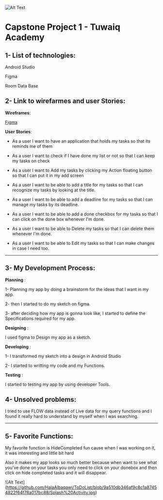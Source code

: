 ![Alt Text](https://camo.githubusercontent.com/37ca472e2afb74974a0314d89af8f470422a79582bed0d188f9927777230195d/68747470733a2f2f6c61756e63682e73612f6173736574732f696d616765732f6c6f676f732f7475776169712d61636164656d792d6c6f676f2e737667)
# Capstone Project 1 - Tuwaiq Academy
## 1- List of technologies:
Android Studio

Figma

Room Data Base 
## 2- Link to wirefarmes and user Stories:
 **Wireframes**:
 
[Figma](https://www.figma.com/file/2XXWFRvXQepcdUS7RJok91/Untitled?node-id=0%3A1)

**User Stories**: 

* As a user I want to have an application that holds my tasks so that its reminds me of them 

* As a user I want to check if I have done my list or not so that I can keep my tasks on check 

* As a user I want to Add my tasks by clicking my  Action floating button so that I can put it in my add screen 

* As a user I want to be able to add a title for my tasks so that I can recognize my tasks by looking at the title.

* As a user I want to be able to add a deadline for my tasks so that I can manage my tasks by its deadline.

* As a user I want to be able to add a done checkbox for my tasks so that I can click on the done box whenever I'm done.

* As a user I want to be able to Delete my tasks so that I can delete them whenever I'm done.

* As a user I want to be able to Edit my tasks so that I can make changes in case I need too. 

<hr>

## 3- My Development Process:
**Planning** : 

  1-  Planning my app by doing a brainstorm for the ideas that I want in my app.

  2- then I started to do my sketch on figma.
  
  3- after deciding how my app is gonna look like, I started to define the Specifications required for my app. 
  

**Designing** :

 I used figma to Design my app as a sketch.

**Developing** :

 1- I transformed my sketch into a design in Android Studio

  2- I started to writting my code and my Functions.
  
**Testing** :


I started to testing my app by using developer Tools.



## 4- Unsolved problems:

I tried to use FLOW data instead of Live data for my query functions and I found it really hard to understand by myself when I was searching. 


<hr>

## 5- Favorite Functions:

My favorite function is HideCompleted fun cause when I was working on it, it was interesting and little bit hard

Also it makes my app looks so much better because when want to see what you've done on your tasks you only need to click on your donebox and then click on hide completed tasks and it will disappear.


![Alt Text] (https://github.com/HalaAlbaqawi/ToDoList/blob/9a510db346af9c8c1a87454822f64f78a017bc88/Splash%20Activity.jpg)

 
 
